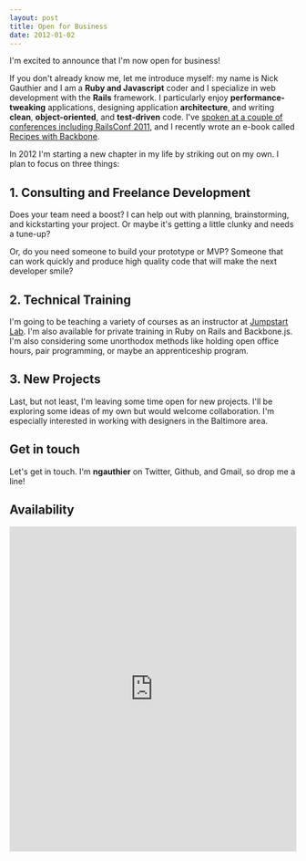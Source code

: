 ```yaml
---
layout: post
title: Open for Business
date: 2012-01-02 
---
```


I'm excited to announce that I'm now open for business!

If you don't already know me, let me introduce myself: my name is Nick Gauthier and I am a **Ruby and Javascript** coder and I specialize in web development with the **Rails** framework. I particularly enjoy **performance-tweaking** applications, designing application **architecture**, and writing **clean**, **object-oriented**, and **test-driven** code. I've [spoken at a couple of conferences including RailsConf 2011](http://lanyrd.com/profile/ngauthier/), and I recently wrote an e-book called [Recipes with Backbone](http://recipeswithbackbone.com).

In 2012 I'm starting a new chapter in my life by striking out on my own. I plan to focus on three things:

## 1. Consulting and Freelance Development

Does your team need a boost? I can help out with planning, brainstorming, and kickstarting your project. Or maybe it's getting a little clunky and needs a tune-up?

Or, do you need someone to build your prototype or MVP? Someone that can work quickly and produce high quality code that will make the next developer smile?

## 2. Technical Training

I'm going to be teaching a variety of courses as an instructor at [Jumpstart Lab](http://jumpstartlab.com). I'm also available for private training in Ruby on Rails and Backbone.js. I'm also considering some unorthodox methods like holding open office hours, pair programming, or maybe an apprenticeship program.

## 3. New Projects

Last, but not least, I'm leaving some time open for new projects. I'll be exploring some ideas of my own but would welcome collaboration. I'm especially interested in working with designers in the Baltimore area.

## Get in touch

Let's get in touch. I'm **ngauthier** on Twitter, Github, and Gmail, so drop me a line!

## Availability

<iframe src="https://www.google.com/calendar/b/0/embed?showTitle=0&amp;showPrint=0&amp;showCalendars=0&amp;height=570&amp;wkst=1&amp;bgcolor=%23FFFFFF&amp;src=i2d4156i2c7rph1bcsg9rtpe8k%40group.calendar.google.com&amp;color=%238C500B&amp;ctz=America%2FNew_York" style=" border-width:0 " width="100%" height="570" frameborder="0" scrolling="no"></iframe>
